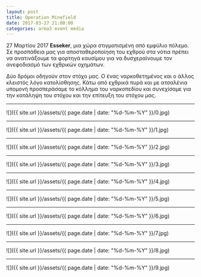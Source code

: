 ```yaml
---
layout: post
title: Operation Minefield
date: 2017-03-27 21:00:00
categories: arma3 event media
---
```



27 Μαρτίου 2017 **Esseker**, μια χώρα στιγματισμένη από εμφύλιο πόλεμο. Σε προσπάθεια μας για αποσταθεροποίηση του εχθρού στα νότια πρέπει να ανατινάξουμε τα φορτηγά καυσίμου για να δυσχεραίνουμε τον ανεφοδιασμό των εχθρικών οχημάτων. 

Δύο δρόμοι οδηγούν στον στόχο μας. Ο ένας ναρκοθετημένος και ο άλλος κλειστός λόγο κατολίσθησης. Κάτω από εχθρικά πυρά και με ατσαλένια υπομονή προσπεράσαμε το κόλλημα του ναρκοπεδίου και συνεχίσαμε για την κατάληψη του στόχου και την επίτευξη του στόχου μας.



---
![]({{ site.url }}/assets/{{ page.date | date: "%d-%m-%Y" }}/0.jpg)

---
![]({{ site.url }}/assets/{{ page.date | date: "%d-%m-%Y" }}/1.jpg)

---
![]({{ site.url }}/assets/{{ page.date | date: "%d-%m-%Y" }}/2.jpg)

---
![]({{ site.url }}/assets/{{ page.date | date: "%d-%m-%Y" }}/3.jpg)

---
![]({{ site.url }}/assets/{{ page.date | date: "%d-%m-%Y" }}/4.jpg)

---
![]({{ site.url }}/assets/{{ page.date | date: "%d-%m-%Y" }}/5.jpg)

---
![]({{ site.url }}/assets/{{ page.date | date: "%d-%m-%Y" }}/6.jpg)

---
![]({{ site.url }}/assets/{{ page.date | date: "%d-%m-%Y" }}/7.jpg)

---
![]({{ site.url }}/assets/{{ page.date | date: "%d-%m-%Y" }}/8.jpg)

---
![]({{ site.url }}/assets/{{ page.date | date: "%d-%m-%Y" }}/9.jpg)